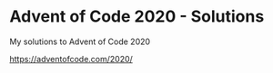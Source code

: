# Advent of Code 2020 - Solutions

My solutions to Advent of Code 2020

https://adventofcode.com/2020/
